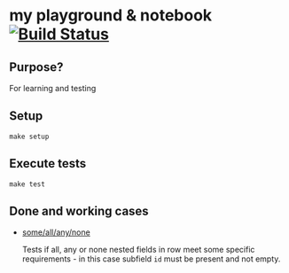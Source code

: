# my playground & notebook [![Build Status](https://app.travis-ci.com/brapacz/python-and-elasticsearch-playground.svg?branch=master)](https://app.travis-ci.com/brapacz/python-and-elasticsearch-playground)

## Purpose?

For learning and testing

## Setup

	make setup

## Execute tests

	make test

## Done and working cases

* [some/all/any/none](./some_all_any_and_none_test.py)

  Tests if all, any or none nested fields in row meet some specific requirements - in this case subfield `id` must be present and not empty.
